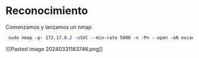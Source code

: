 # Reconocimiento
Comenzamos y lanzamos un nmap
```css
 sudo nmap -p- 172.17.0.2 -sSVC --min-rate 5000 -n -Pn --open -oN escaneo.txt
```
![[Pasted image 20240331183746.png]]

